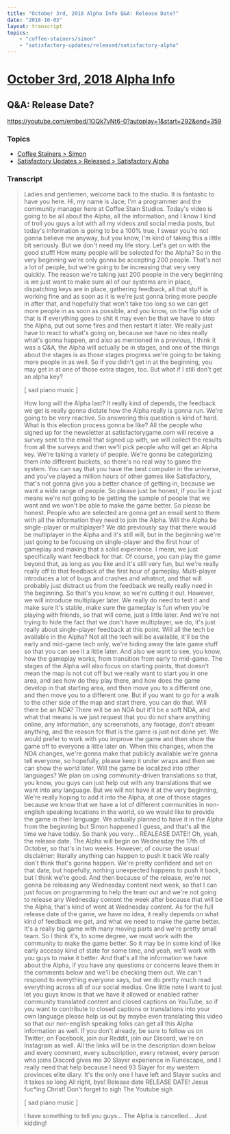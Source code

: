 ```yaml
---
title: "October 3rd, 2018 Alpha Info Q&A: Release Date?"
date: "2018-10-03"
layout: transcript
topics:
    - "coffee-stainers/simon"
    - "satisfactory-updates/released/satisfactory-alpha"
---
```

# [October 3rd, 2018 Alpha Info](../2018-10-03.md)
## Q&A: Release Date?
https://youtube.com/embed/1OQk7vNt6-0?autoplay=1&start=292&end=359

### Topics
* [Coffee Stainers > Simon](../topics/coffee-stainers/simon.md)
* [Satisfactory Updates > Released > Satisfactory Alpha](../topics/satisfactory-updates/released/satisfactory-alpha.md)

### Transcript

> Ladies and gentlemen, welcome back to the studio. It is fantastic to have you here. Hi, my name is Jace, I'm a programmer and the community manager here at Coffee Stain Studios. Today's video is going to be all about the Alpha,
all the information, and I know I kind of troll you guys a lot
with all my videos and social media posts, but today's information
is going to be a 100% true, I swear you're not gonna believe me anyway,
but you know, I'm kind of taking this a little bit seriously. But we don't need my life story.
Let's get on with the good stuff! How many people will be selected for the Alpha? So in the very beginning we're only gonna be accepting 200 people. That's not a lot of people, but we're going to be increasing that very very quickly. The reason we're taking just
200 people in the very beginning is we just want to make sure
all of our systems are in place, dispatching keys are in place, gathering feedback,
all that stuff is working fine and as soon as it is we're just gonna bring more people in after that, and hopefully that won't take too long so we can get more people in as soon as possible,
 and you know, on the flip side of that is
if everything goes to shit it may even be that we have to stop the Alpha,
put out some fires and then restart it later. We really just have to react to what's going on, because we have no idea really
what's gonna happen, and also as mentioned in a previous,
I think it was a Q&amp;A, the Alpha will actually be in stages, and one of the things about the stages is
as those stages progress we're going to be taking more people in as well. So if you didn't get in at the beginning, you may get in
at one of those extra stages, too. But what if I still don't get an alpha key?
>
> [ sad piano music ]
>
> How long will the Alpha last? It really kind of depends, the feedback
we get is really gonna dictate how the Alpha really is gonna run.
We're going to be very reactive. So answering this question is kind of hard. What is this election process gonna be like? All the people who signed up for the newsletter
at satisfactorygame.com will receive a survey sent
to the email that signed up with, we will collect the results from all the surveys and then we'll pick people
who will get an Alpha key. We're taking a variety of people. We're gonna be categorizing them into different buckets, so there's no real way to game the system. You can say that you have
the best computer in the universe, and you've played a million hours
of other games like Satisfactory, that's not gonna give you a
better chance of getting in, because we want a wide range of people. So please just be honest, if you lie it just means we're not going to be getting the sample of people that we want and
we won't be able to make the game better. So please be honest. People who are selected are gonna get an email
sent to them with all the information they need to join the Alpha. Will the Alpha be single-player or multiplayer? We did previously say that
there would be multiplayer in the Alpha and it's still will, but in the beginning we're just
going to be focusing on single-player and the first hour of gameplay and
making that a solid experience. I mean, we just specifically want feedback for that. Of course, you can play the game beyond that, as long as you like and it's still very fun, but we're really really off to that feedback of the first hour of gameplay. Multi-player introduces a lot of bugs 
and crashes and whatnot, and that will probably just
distract us from the feedback we really really need in the beginning. So that's you know, so we're cutting it out. However, we will introduce multiplayer later. We really do need to test it and make sure it's stable, make sure the gameplay is fun
when you're playing with friends, so that will come, just a little later. And we're not trying to hide the fact that
we don't have multiplayer, we do, it's just really about single-player
feedback at this point. Will all the tech be available in the Alpha? Not all the tech will be available, it'll be the early and mid-game tech only, we're hiding away the late game stuff
so that you can see it a little later. And also we want to see, you know, how the gameplay works,
from transition from early to mid-game. The stages of the Alpha will also
focus on starting points, that doesn't mean the map is not cut off but we really want to start you in one area, and see how do they play there, and how does the game develop
in that starting area, and then move you to a different one,
and then move you to a different one. But if you want to go for a walk to
the other side of the map and start there, you can do that. Will there be an NDA? There will be an NDA but it'll be a soft NDA, and what that means is we just request 
that you do not share anything online, any information, any screenshots, any footage, don't stream anything, and the reason for that is the game
is just not done yet. We would prefer to work with you improve the game and then show the game off to everyone a little later on. When this changes, when the NDA changes,
we're gonna make that publicly available we're gonna tell everyone, so hopefully, please keep it under wraps and
then we can show the world later. Will the game be localized into other languages? We plan on using community-driven translations
so that, you know, you guys can just help out with any translations
that we want into any language. But we will not have it at the very beginning, We're really hoping to add it into the Alpha,
at one of those stages because we know that we have a lot of different communities in non-english speaking locations in the world, so we would like to provide the game
in their language. We actually planned to have it in the Alpha
from the beginning but Simon happened I guess, and that's all the time we have today.
So thank you very... REALEASE DATE!! Oh, yeah, the release date. The Alpha will begin on Wednesday the 17th of October,
so that's in two weeks. However, of course the usual disclaimer: literally anything can happen to push it back We really don't think that's gonna happen. 
We're pretty confident and set on that date, but hopefully, nothing unexpected
 happens to push it back, but I think we're good. And then because of the release, we're not gonna be releasing any 
Wednesday content next week, so that I can just focus on programming 
to help the team out and we're not going to release any
Wednesday content the week after because that will be the Alpha,
that's kind of went at Wednesday content. As for the full release date of the game, 
we have no idea, it really depends on what kind of feedback we get, and
what we need to make the game better. It's a really big game with many moving parts
and we're pretty small team. So I think it's, to some degree, we must work with the community
to make the game better. So it may be in some kind of like
early accessy kind of state for some time, and yeah, we'll work with you guys
to make it better. And that's all the information
we have about the Alpha, if you have any questions or concerns leave them in the comments below
and we'll be checking them out. We can't respond to everything everyone says, but we do pretty much read everything 
across all of our social medias. One little note I want to just let you guys know is that we have it allowed or enabled rather community translated content and closed captions on YouTube, so if you want to contribute to closed captions
or translations into your own language please help us out by maybe even
translating this video so that our non-english speaking folks can get
all this Alpha information as well. If you don't already, be sure to follow us
 on Twitter, on Facebook, join our Reddit, join our Discord,
we're on Instagram as well. All the links will be in the description down below and every comment, every subscription,
every retweet, every person who joins Discord gives me 30 Slayer experience in Runescape, and I really need that help because I need  93 Slayer for my western provinces elite diary. It's the only one I have left and
Slayer sucks and it takes so long All right, bye! Release date RELEASE DATE! Jesus fuc*ing Christ! Don't forget to sigh The Youtube sigh
>
> [ sad piano music ]
>
> I have something to tell you guys... The Alpha is cancelled... Just kidding!
